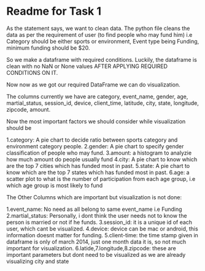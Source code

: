# Readme for Task 1
As the statement says, we want to clean data.
The python file cleans the data as per the requirement of user (to find people who may fund him)
i.e Category should be either sports or environment,
Event type being Funding, minimum funding should be $20.

So we make a dataframe with required conditions.
Luckily, the dataframe is clean with no NaN or None values AFTER APPLYING REQUIRED CONDITIONS ON IT.

Now now as we got our required DataFrame we can do visualization.

The columns currently we have are
category, event_name, gender, age, martial_status, session_id, device, client_time, latitude, city, state, longitude, zipcode, amount.

Now the most important factors we should consider while visualization should be

1.category: A pie chart to decide ratio between sports category and environment category people.
2.gender: A pie chart to specify gender classification of people who may fund.
3.amount: a histogram to analyzie how much amount do people usually fund
4.city: A pie chart to know which are the top 7 cities which has funded most in past.
5.state: A pie chart to know which are the top 7 states which has funded most in past.
6.age: a scatter plot to what is the number of participation from each age group, i.e which age group is most likely to fund

The Other Columns which are important but visualization is not done:

1.event_name: No need as all belong to same event_name i.e Funding
2.martial_status: Personally, i dont think the user needs not to know the person is married or not if he funds.
3.session_id: it is a unique id of each user, which cant be visualized.
4.device: device can be mac or android, this information doesnt matter for funding.
5.client-time: the time stamp given in dataframe is only of march 2014, just one month data it is, so not much important for visualization.
6.latide,7.longitude,8.zipcode: these are important parameters but dont need to be visualized as we are already visualizing city and state
